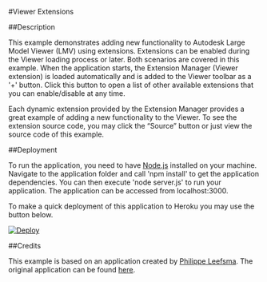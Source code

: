 #Viewer Extensions


##Description

This example demonstrates adding new functionality to Autodesk Large Model Viewer (LMV) using extensions. Extensions can be enabled during the Viewer loading process or later. Both scenarios are covered in this example. When the application starts, the Extension Manager (Viewer extension) is loaded automatically and is added to the Viewer toolbar as a '+' button. Click this button to open a list of other available extensions that you can enable/disable at any time. 

Each dynamic extension provided by the Extension Manager provides a great example of adding a new functionality to the Viewer. To see the extension source code, you may click the “Source” button or just view the source code of this example.

##Deployment

To run the application, you need to have [Node.js](https://nodejs.org) installed on your machine. Navigate to the application folder and call 'npm install' to get the application dependencies. You can then execute 'node server.js' to run your application. The application can be accessed from localhost:3000.

To make a quick deployment of this application to Heroku you may use the button below.

[![Deploy](https://www.herokucdn.com/deploy/button.png)](https://heroku.com/deploy)

##Credits

This example is based on an application created by [Philippe Leefsma](https://github.com/leefsmp). The original application can be found [here](https://github.com/Developer-Autodesk/ng-gallery).